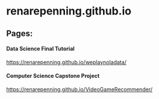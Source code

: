 # renarepenning.github.io

## Pages:

#### Data Science Final Tutorial
https://renarepenning.github.io/weplaynoladata/

#### Computer Science Capstone Project
https://renarepenning.github.io/VideoGameRecommender/


